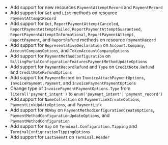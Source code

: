 * Add support for new resources `PaymentAttemptRecord` and `PaymentRecord`
* Add support for `Get` and `List` methods on resource `PaymentAttemptRecord`
* Add support for `Get`, `ReportPaymentAttemptCanceled`, `ReportPaymentAttemptFailed`, `ReportPaymentAttemptGuaranteed`, `ReportPaymentAttemptInformational`, `ReportPaymentAttempt`, `ReportPayment`, and `ReportRefund` methods on resource `PaymentRecord`
* Add support for `RepresentativeDeclaration` on `Account.Company`, `AccountCompanyOptions`, and `TokenAccountCompanyOptions`
* Add support for `PaymentMethodConfiguration` on `BillingPortalConfigurationFeaturesPaymentMethodUpdateOptions`
* Add support for `PaymentRecordRefund` and `Type` on `CreditNote.Refund` and `CreditNoteRefundOptions`
* Add support for `PaymentRecord` on `InvoiceAttachPaymentOptions`, `InvoicePayment.Payment`, and `InvoicePaymentPaymentOptions`
* Change type of `InvoicePaymentPaymentOptions.Type` from `literal('payment_intent')` to `enum('payment_intent'|'payment_record')`
* Add support for `NameCollection` on `PaymentLinkCreateOptions`, `PaymentLinkUpdateOptions`, and `PaymentLink`
* Add support for `MbWay` on `PaymentMethodConfigurationCreateOptions`, `PaymentMethodConfigurationUpdateOptions`, and `PaymentMethodConfiguration`
* Add support for `Gip` on `Terminal.Configuration.Tipping` and `TerminalConfigurationTippingOptions`
* Add support for `LastSeenAt` on `Terminal.Reader`